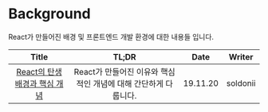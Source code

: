 # Background

React가 만들어진 배경 및 프론트엔드 개발 환경에 대한 내용들 입니다.

|                                            Title                                            |                              TL;DR                              |   Date   |  Writer  |
| :-----------------------------------------------------------------------------------------: | :-------------------------------------------------------------: | :------: | :------: |
| <a href="https://soldonii.tistory.com/100" target="_blank">React의 탄생 배경과 핵심 개념<a> | React가 만들어진 이유와 핵심적인 개념에 대해 간단하게 다룹니다. | 19.11.20 | soldonii |
